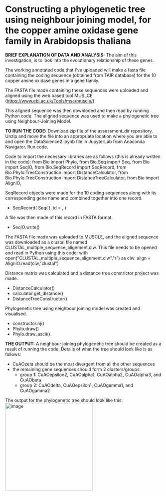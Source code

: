 # Constructing a phylogenetic tree using neighbour joining model, for the copper amine oxidase gene family in Arabidopsis thaliana
 
**BRIEF EXPLANATION OF DATA AND ANALYSIS:**
The aim of this investigation, is to look into the evolutionary relationship of these genes.

The working annotated code that I've uploaded will make a fasta file
containing the coding sequence (obtained from TAIR database)
for the 10 copper amine oxidase genes in a gene family.

The FASTA file made containing these sequences were uploaded
and aligned using the web based tool MUSLCE (https://www.ebi.ac.uk/Tools/msa/muscle/). 

This aligned sequence was then downloded and then read by running Python code. 
The aligned sequence was used to make a phylogenetic tree using Neighbour-Joining Model.


**TO RUN THE CODE:**
Download zip file of the assessment_dir repository. Unzip and move the file into an appropriate location where you are able to and open the DataScience2.ipynb file in JupyterLab from Anaconda Navigator.
Run code.

Code to import the necessary libraries are as follows (this is already written in the code):
from Bio import Phylo,
from Bio.Seq import Seq,
from Bio import SeqIO,
from Bio.SeqRecord import SeqRecord,
from Bio.Phylo.TreeConstruction import DistanceCalculator,
from Bio.Phylo.TreeConstruction import DistanceTreeCalculator,
from Bio import AlignIO, 

SeqRecord objects were made for the 10 coding sequences
along with its corresponding gene name and combined together into one record.
 - SeqRecord(
   Seq(
   ),
   id = , 
)

A file was then made of this record in FASTA format. 
 - SeqIO.write()

The FASTA file made was uploaded to MUSCLE, and the aligned sequence was downloaded as a clustal file named CLUSTAL_multiple_sequence_alignment.clw. This file needs to be opened and read in Python using this code:
with open("CLUSTAL_multiple_sequence_alignment.clw","r") as clw: 
    align = AlignIO.read(clw,"clustal")

Distance matrix was calculated and a distance tree constrictor project was made.
 - DistanceCalculator()
 - calculator.get_distance()
 - DistanceTreeConstructor()

Phylogenetic tree using neighbour joining model was created and visualised.
 - constructor.nj()
 - Phylo.draw()
 - Phylo.draw_ascii()


**THE OUTPUT:**
A neighbour joining phylogenetic tree should be created as a result of running the code.
Details of what the tree should look like is as follows:
- CuAOzeta should be the most divergent from all the other sequences 
- the remaining gene sequences should form 2 clusters/groups:
   - group 1: CuAOepsilon2, CuAOalpha1, CuAOalpha2, CuAOalpha3, and CuAObeta
   - group 2: CuAOdelta, CuAOepsilon1, CuAOgamma1, and CuAOgamma2
 
The output for the phylogenetic tree should look like this:
<img width="281" alt="image" src="https://github.com/KerstinLieu/assessment_dir/assets/153204691/0128df47-4c10-4858-957d-fc705617ddff">


